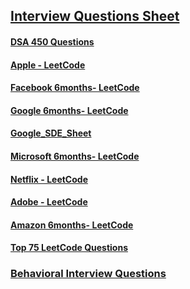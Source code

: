 ## [Interview Questions Sheet](https://drive.google.com/drive/folders/1gBPr5zuYfTGH0excsYUDC0RKr_7xOgP2?usp=sharing)

#### [DSA 450 Questions](https://docs.google.com/spreadsheets/d/1LCsv6VCT2CDDNZZLRWxjQisunCphfie-/edit?usp=sharing&ouid=111340581537624774766&rtpof=true&sd=true)

#### [Apple - LeetCode](https://drive.google.com/file/d/16Dzx4KO1J1GKI3tRl_M1zUD9iYyA5kAz/view?usp=sharing)

#### [Facebook 6months- LeetCode](https://drive.google.com/file/d/1J58vTagw0gWEXGf1oiw2oVCV4rDZJg1k/view?usp=sharing)

#### [Google 6months- LeetCode](https://drive.google.com/file/d/1nIIIL9NPAKhJv4yVr51LiN46fMuTa84B/view?usp=sharing)

#### [Google_SDE_Sheet](https://drive.google.com/file/d/1WKSD0NcQlg_M11_7pLKL9BtsiMxbPbuC/view?usp=sharing)

#### [Microsoft 6months- LeetCode](https://drive.google.com/file/d/1r2mNLoNi6QRtq6_thq214yCZ9GM1A6Ly/view?usp=sharing)

#### [Netflix - LeetCode](https://drive.google.com/file/d/1uJMKst1shYj2CXObdSwddIs6ac4wmqCw/view?usp=sharing)

#### [Adobe - LeetCode](https://drive.google.com/file/d/1tCfklN9wRqSkSZaWhgatz2IJYGMLeG6F/view?usp=sharing)

#### [Amazon 6months- LeetCode](https://drive.google.com/file/d/1nM8dfQaLZp_48WcZ4v2mMFoMlUJpByde/view?usp=sharing)

#### [Top 75 LeetCode Questions](https://docs.google.com/spreadsheets/d/1fjf7wQ2l231Z1eYIuM9Mp3-dOi_z3_M7/edit?usp=sharing&ouid=111340581537624774766&rtpof=true&sd=true)

### [Behavioral Interview Questions](https://github.com/SamirPaul1/DSAlgo/blob/main/Questions-Sheet/Behavioral_Interview.md)
